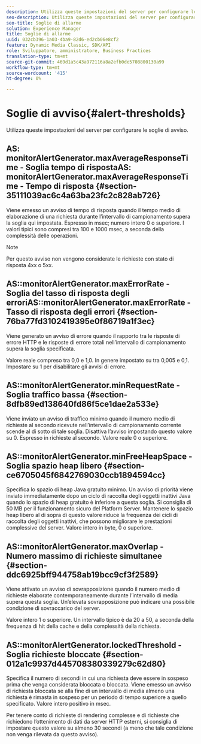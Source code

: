 ```yaml
---
description: Utilizza queste impostazioni del server per configurare le soglie di avviso.
seo-description: Utilizza queste impostazioni del server per configurare le soglie di avviso.
seo-title: Soglie di allarme
solution: Experience Manager
title: Soglie di allarme
uuid: 032cb396-1a03-4ba9-82d6-ed2cb06e8cf2
feature: Dynamic Media Classic, SDK/API
role: Sviluppatore, amministratore, Business Practices
translation-type: tm+mt
source-git-commit: 469d1a5c43a972116a8a2efb0de5708800130a99
workflow-type: tm+mt
source-wordcount: '415'
ht-degree: 0%

---
```



# Soglie di avviso{#alert-thresholds}

Utilizza queste impostazioni del server per configurare le soglie di avviso.

## AS: monitorAlertGenerator.maxAverageResponseTime - Soglia tempo di rispostaAS: monitorAlertGenerator.maxAverageResponseTime - Tempo di risposta {#section-35111039ac6c4a63ba23fc2c828ab726}

Viene emesso un avviso di tempo di risposta quando il tempo medio di elaborazione di una richiesta durante l’intervallo di campionamento supera la soglia qui impostata. Espresso in msec; numero intero 0 o superiore. I valori tipici sono compresi tra 100 e 1000 msec, a seconda della complessità delle operazioni.

>[!NOTE]
>
>Per questo avviso non vengono considerate le richieste con stato di risposta 4xx o 5xx.

## AS::monitorAlertGenerator.maxErrorRate - Soglia del tasso di risposta degli erroriAS::monitorAlertGenerator.maxErrorRate - Tasso di risposta degli errori {#section-76ba77fd3102419395e0f86719a1f3ec}

Viene generato un avviso di errore quando il rapporto tra le risposte di errore HTTP e le risposte di errore totali nell’intervallo di campionamento supera la soglia specificata.

Valore reale compreso tra 0,0 e 1,0. In genere impostato su tra 0,005 e 0,1. Impostare su 1 per disabilitare gli avvisi di errore.

## AS::monitorAlertGenerator.minRequestRate - Soglia traffico bassa {#section-8dfb89ed138640fd86f5ce1dae2a533e}

Viene inviato un avviso di traffico minimo quando il numero medio di richieste al secondo ricevute nell’intervallo di campionamento corrente scende al di sotto di tale soglia. Disattiva l’avviso impostando questo valore su 0. Espresso in richieste al secondo. Valore reale 0 o superiore.

## AS::monitorAlertGenerator.minFreeHeapSpace -Soglia spazio heap libero {#section-ce6705045f6842769030ccb1894594cc}

Specifica lo spazio di heap Java gratuito minimo. Un avviso di priorità viene inviato immediatamente dopo un ciclo di raccolta degli oggetti inattivi Java quando lo spazio di heap gratuito è inferiore a questa soglia. Si consiglia di 50 MB per il funzionamento sicuro del Platform Server. Mantenere lo spazio heap libero al di sopra di questo valore riduce la frequenza dei cicli di raccolta degli oggetti inattivi, che possono migliorare le prestazioni complessive del server. Valore intero in byte, 0 o superiore.

## AS::monitorAlertGenerator.maxOverlap - Numero massimo di richieste simultanee {#section-ddc6925bff944758ab19bcc9cf3f2589}

Viene attivato un avviso di sovrapposizione quando il numero medio di richieste elaborate contemporaneamente durante l’intervallo di media supera questa soglia. Un’elevata sovrapposizione può indicare una possibile condizione di sovraccarico del server.

Valore intero 1 o superiore. Un intervallo tipico è da 20 a 50, a seconda della frequenza di hit della cache e della complessità della richiesta.

## AS::monitorAlertGenerator.lockedThreshold - Soglia richieste bloccate {#section-012a1c9937d445708380339279c62d80}

Specifica il numero di secondi in cui una richiesta deve essere in sospeso prima che venga considerata bloccata o bloccata. Viene emesso un avviso di richiesta bloccata se alla fine di un intervallo di media almeno una richiesta è rimasta in sospeso per un periodo di tempo superiore a quello specificato. Valore intero positivo in msec.

Per tenere conto di richieste di rendering complesse e di richieste che richiedono l’ottenimento di dati da server HTTP esterni, si consiglia di impostare questo valore su almeno 30 secondi (a meno che tale condizione non venga rilevata da questo avviso).
